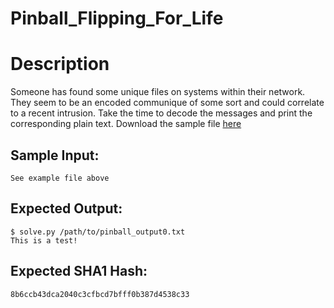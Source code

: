# Pinball_Flipping_For_Life

# Description

<p>Someone has found some unique files on systems within their network. They seem to be an encoded communique of some sort and could correlate to a recent intrusion.
Take the time to decode the messages and print the corresponding plain text.
Download the sample file <a href="/static/downloads/pinball_output0.txt">here</a></p>

## Sample Input:

```
See example file above
```
## Expected Output:

```
$ solve.py /path/to/pinball_output0.txt
This is a test!
```
## Expected SHA1 Hash:

```
8b6ccb43dca2040c3cfbcd7bfff0b387d4538c33
```
